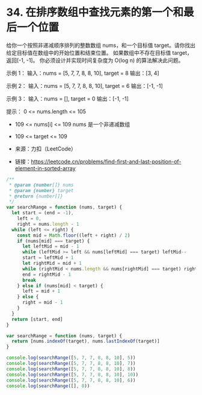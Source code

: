 # 34. 在排序数组中查找元素的第一个和最后一个位置

给你一个按照非递减顺序排列的整数数组 nums，和一个目标值 target。请你找出给定目标值在数组中的开始位置和结束位置。
如果数组中不存在目标值 target，返回[-1, -1]。
你必须设计并实现时间复杂度为 O(log n) 的算法解决此问题。

示例 1：
输入：nums = [5, 7, 7, 8, 8, 10], target = 8
输出：[3, 4]

示例 2：
输入：nums = [5, 7, 7, 8, 8, 10], target = 6
输出：[-1, -1]

示例 3：
输入：nums = [], target = 0
输出：[-1, -1]

提示：
0 <= nums.length <= 105

- 109 <= nums[i] <= 109
  nums 是一个非递减数组
- 109 <= target <= 109

- 来源：力扣（LeetCode）
- 链接：https://leetcode.cn/problems/find-first-and-last-position-of-element-in-sorted-array

```javascript
/**
 * @param {number[]} nums
 * @param {number} target
 * @return {number[]}
 */
var searchRange = function (nums, target) {
  let start = (end = -1),
    left = 0,
    right = nums.length - 1
  while (left <= right) {
    const mid = Math.floor((left + right) / 2)
    if (nums[mid] === target) {
      let leftMid = mid - 1
      while (leftMid >= left && nums[leftMid] === target) leftMid--
      start = leftMid + 1
      let rightMid = mid + 1
      while (rightMid < nums.length && nums[rightMid] === target) rightMid++
      end = rightMid - 1
      break
    } else if (nums[mid] < target) {
      left = mid + 1
    } else {
      right = mid - 1
    }
  }
  return [start, end]
}

var searchRange = function (nums, target) {
  return [nums.indexOf(target), nums.lastIndexOf(target)]
}

console.log(searchRange([5, 7, 7, 8, 8, 10], 5))
console.log(searchRange([5, 7, 7, 8, 8, 10], 7))
console.log(searchRange([5, 7, 7, 8, 8, 10], 8))
console.log(searchRange([5, 7, 7, 8, 8, 10], 10))
console.log(searchRange([5, 7, 7, 8, 8, 10], 6))
console.log(searchRange([], 0))
```
